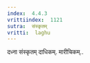 ```yaml
---
index:  4.4.3
vrittiindex:  1121
sutra:  संस्कृतम्
vritti:  laghu 
---
```


दध्ना संस्कृतम् दाधिकम्. मारीचिकम्..

